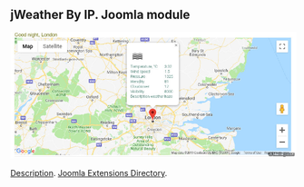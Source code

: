  
## jWeather By IP. Joomla module

[![jWeather By IP](https://github.com/cmirnow/jWeatherByIP/blob/master/img/jweatherbyip.jpg)](https://masterpro.ws/jweather-by-ip-pogoda-po-ip-dlya-joomla "Weather by ip for Joomla!")

[Description](https://masterpro.ws/jweather-by-ip-pogoda-po-ip-dlya-joomla).
[Joomla Extensions Directory](https://extensions.joomla.org/extensions/extension/maps-a-weather/weather/jweather-by-ip).
